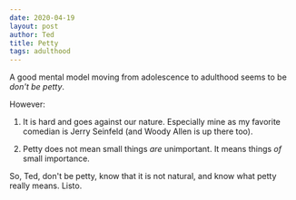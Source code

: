 ```yaml
---
date: 2020-04-19
layout: post
author: Ted
title: Petty
tags: adulthood
---
```

A good mental model moving from adolescence to adulthood seems to be _don't be petty_.

However:

1. It is hard and goes against our nature. Especially mine as my favorite comedian is Jerry Seinfeld (and Woody Allen is up there too).

2. Petty does not mean small things _are_ unimportant. It means things _of_ small importance.

So, Ted, don't be petty, know that it is not natural, and know what petty really means. Listo.
